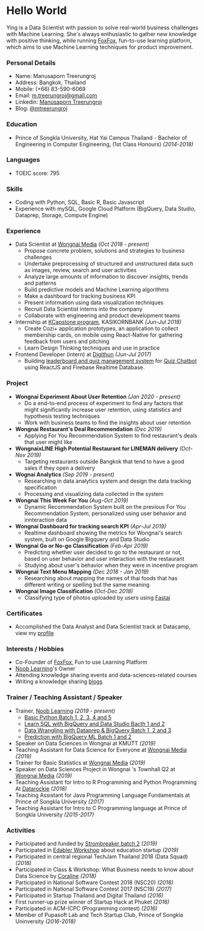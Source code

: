 # Hello World
Ying is a Data Scientist with passion to solve real-world business challenges with Machine Learning. She's always enthusiastic to gather new knowledge with positive thinking, while running [FoxFox](http://foxfox.io), fun-to-use learning platform, which aims to use Machine Learning techniques for product improvement.

### Personal Details
* Name: Manusaporn Treerungroj
* Address: Bangkok, Thailand
* Mobile: (+66) 83-590-6069
* Email: m.treerungroj@gmail.com
* Linkedin: [Manusaporn Treerungroj](https://www.linkedin.com/in/mtreerungroj)
* Blog: [@mtreerungroj](https://medium.com/@m.treerungroj)

### Education
* Prince of Songkla University, Hat Yai Campus Thailand - Bachelor of Engineering in Computer Engineering, (1st Class Honours) *(2014-2018)*

### Languages
* TOEIC score: 795

### Skills
* Coding with Python, SQL, Basic R, Basic Javascript
* Experience with mySQL, Google Cloud Platform (BigQuery, Data Studio, Dataprep, Storage, Compute Engine)

### Experience
- Data Scientist at [Wongnai Media](https://www.wongnai.com/about) *(Oct 2018 - present)*
  - Propose concrete problem, solutions and strategies to business challenges
  - Undertake preprocessing of structured and unstructured data such as images, review, search and user activities
  - Analyze large amounts of information to discover insights, trends and patterns
  - Build predictive models and Machine Learning algorithms
  - Make a dashboard for tracking business KPI
  - Present information using data visualization techniques
  - Recruit Data Scientist interns into the company
  - Collaborate with engineering and product development teams
- Internship at [KCapstone program](https://web.facebook.com/kcapstone), KASIKORNBANK *(Jun-Jul 2018)*
  - Create Cozi+ application prototypes, an application to collect membership cards, on mobile using React-Native for gathering feedback from users and pitching
  - Learn Design Thinking techniques and use in practice
- Frontend Developer (intern) at [Digithun](https://github.com/digithun/ddt) *(Jun-Jul 2017)*
  - Building [leaderboard and quiz management system](https://quizchatbot-ce222.firebaseapp.com/) for [Quiz Chatbot](https://facebook.com/QuizChatbot-122419575009686) using ReactJS and Firebase Realtime Database.

### Project
* **Wongnai Experiment About User Retention** *(Jan 2020 - present)*
  - Do a end-to-end process of experiment to find any factors that might significantly increase user retention, using statistics and hypothesis testing techniques
  - Work with business teams to find the insights about user retention
* **Wongnai Restaurant's Deal Recommendation** *(Dec 2019)*
  - Applying For You Recommendation System to find restaurant's deals that user might like
* **WongnaixLINE High Potential Restaurant for LINEMAN delivery** *(Oct-Nov 2019)*
  - Targeting restaurants outside Bangkok that tend to have a good sales if they open a delivery
* **Wognai Analytics** *(Sep 2019 - present)*
  - Researching in data analytics system and design the data tracking specification
  - Processing and visualizing data collected in the system
* **Wongnai This Week For You** *(Aug-Oct 2019)*
  - Dynamic Recommendation System built on the previous For You Recommendation System, personalized using user behavior and innteraction data
* **Wongnai Dashboard for tracking search KPI** *(Apr-Jul 2019)*
  - Realtime dashboard showing the metrics for Wongnai's search system, built on Google Bigquery and Data Studio
* **Wongnai Go or No-go Classification** *(Feb-Apr 2019)*
  - Predicting whether user decided to go to the restaurant or not, based on user behavior and user interaction with the restaurant
  - Studying about user's behavior when they were in incentive program
* **Wongnai Text Menu Mapping** *(Dec 2018 - Jan 2019)*
  - Researching about mapping the names of thai foods that has different writing or spelling but the same meaning
* **Wongnai Image Classification** *(Oct-Dec 2018)*
  - Classifying type of photos uploaded by users using [Fastai](https://docs.fast.ai/index.html)
  
### Certificates
* Accomplished the Data Analyst and Data Scientist track at Datacamp, view my [profile](https://datacamp.com/profile/mtreerungroj)

### Interests / Hobbies
* Co-Founder of [FoxFox](http://foxfox.io), Fun to use Learning Platform
* [Noob Learning](https://web.facebook.com/nooblearning)'s Owner
* Attending knowledge sharing events and data-sciences-related courses
* Writing a knowledge sharing [blogs](https://medium.com/@m.treerungroj)

### Trainer / Teaching Assistant / Speaker
* Trainer, [Noob Learning](https://web.facebook.com/nooblearning) *(2019 - present)*
  - [Basic Python Batch 1, 2, 3, 4 and 5](https://web.facebook.com/events/510948563005126)
  - [Learn SQL with BigQuery and Data Studio Bacth 1 and 2](https://www.facebook.com/events/2471295139773410/)
  - [Data Wrangling with Dataprep & BigQuery Batch 1, 2 and 3](https://www.facebook.com/events/411779262805961)
  - [Prediction with BigQuery ML Batch 1 and 2](https://www.facebook.com/events/412439182993996) 
* Speaker on Data Sciences in Wongnai at KMUTT *(2019)*
* Teaching Assistant for Data Science for Everyone at [Wongnai Media](https://www.wongnai.com/about) *(2019)*
* Trainer for Basic Statistics at [Wongnai Media](https://www.wongnai.com/about) *(2019)*
* Speaker on Data Sciences Project in Wongnai 's Townhall Q2 at [Wongnai Media](https://www.wongnai.com/about) *(2019)*
* Teaching Assistant for Intro to R Programming and Python Programming At [Datarockie](https://datarockie.com/) *(2018)*
* Teaching Assistant for Java Programming Language Fundamentals at Prince of Songkla University *(2017)*
* Teaching Assistant for Intro to C Programming language at Prince of Songkla University *(2015-2017)*

### Activities
* Participated and funded by [Strombreaker batch 2](https://www.disruptignite.com/accelerator/edtech-accelerator) *(2019)*
* Participated in [Edabler Workshop](https://www.edabler.com/) about education startup *(2019)*
* Participated in central regional TechJam Thailand 2018 (Data Squad) *(2018)*
* Participated in Class & Workshop: What Business needs to know about Data Science by [Coraline](https://www.coraline.co.th/) *(2018)*
* Participated in National Software Contest 2018 (NSC20) *(2018)*
* Participated in National Software Contest 2017 (NSC19) *(2017)*
* Participated in Startup Thailand and Digital Thailand *(2016)*
* First runner-up prize winner of Startup Hack at Phuket *(2016)*
* Participated in ACM-ICPC (Programming contest) *(2016)*
* Member of Pupasoft Lab and Tech Startup Club, Prince of Songkla Uninversity *(2016-2018)*
